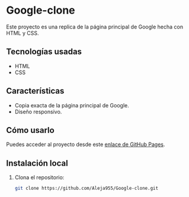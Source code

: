 # Google-clone

Este proyecto es una replica de la página principal de Google hecha con HTML y CSS.

## Tecnologías usadas
- HTML
- CSS

## Características
- Copia exacta de la página principal de Google.
- Diseño responsivo.

## Cómo usarlo
Puedes acceder al proyecto desde este [enlace de GitHub Pages](https://aleja955.github.io/Google-clone/).

## Instalación local
1. Clona el repositorio:
   ```bash
   git clone https://github.com/Aleja955/Google-clone.git



